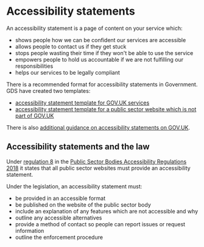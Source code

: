 # Accessibility statements

An accessibility statement is a page of content on your service which:
- shows people how we can be confident our services are accessible
- allows people to contact us if they get stuck
- stops people wasting their time if they won't be able to use the service
- empowers people to hold us accountable if we are not fulfilling our responsibilities
- helps our services to be legally compliant

There is a recommended format for accessibility statements in Government. GDS have created two templates:
- [<span class="govuk-visually-hidden">accessibility statement </span>template for GOV.UK services](https://www.gov.uk/service-manual/helping-people-to-use-your-service/publishing-information-about-your-services-accessibility")
- [<span class="govuk-visually-hidden">accessibility statement</span> template for a public sector website which is not part of GOV.UK](https://www.gov.uk/government/publications/sample-accessibility-statement/sample-accessibility-statement-for-a-fictional-public-sector-website)

There is also [additional guidance on accessibility statements on GOV.UK](https://www.gov.uk/guidance/make-your-website-or-app-accessible-and-publish-an-accessibility-statement#publish-your-accessibility-statement).

## Accessibility statements and the law

Under [regulation 8](https://www.legislation.gov.uk/uksi/2018/952/regulation/8/made) in the [Public Sector Bodies Accessibility Regulations 2018](https://www.legislation.gov.uk/uksi/2018/952/contents/made) it states that all public sector websites must provide an accessibility statement.

Under the legislation, an accessibility statement must:
- be provided in an accessible format
- be published on the website of the public sector body
- include an explanation of any features which are not accessible and why
- outline any accessible alternatives
- provide a method of contact so people can report issues or request information
- outline the enforcement procedure